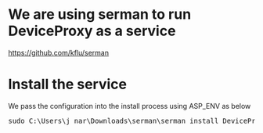 # We are using serman to run DeviceProxy as a service
https://github.com/kflu/serman

# Install the service
We pass the configuration into the install process using ASP_ENV as below
<pre>
sudo C:\Users\j_nar\Downloads\serman\serman install DeviceProxy.xml ASP_ENV="WindowsStaging_DPEMS-V2"
</pre>
